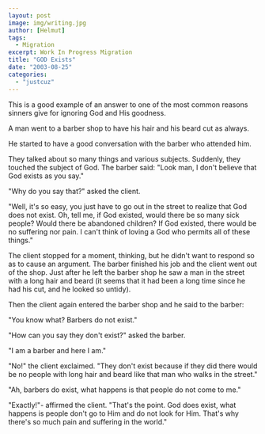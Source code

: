 ```yaml
---
layout: post
image: img/writing.jpg
author: [Helmut]
tags:
  - Migration
excerpt: Work In Progress Migration
title: "GOD Exists"
date: "2003-08-25"
categories: 
  - "justcuz"
---
```


This is a good example of an answer to one of the most common reasons sinners give for ignoring God and His goodness.

A man went to a barber shop to have his hair and his beard cut as always.

He started to have a good conversation with the barber who attended him.

They talked about so many things and various subjects. Suddenly, they touched the subject of God. The barber said: "Look man, I don't believe that God exists as you say."

"Why do you say that?" asked the client.

"Well, it's so easy, you just have to go out in the street to realize that God does not exist. Oh, tell me, if God existed, would there be so many sick people? Would there be abandoned children? If God existed, there would be no suffering nor pain. I can't think of loving a God who permits all of these things."

The client stopped for a moment, thinking, but he didn't want to respond so as to cause an argument. The barber finished his job and the client went out of the shop. Just after he left the barber shop he saw a man in the street with a long hair and beard (it seems that it had been a long time since he had his cut, and he looked so untidy).

Then the client again entered the barber shop and he said to the barber:

"You know what? Barbers do not exist."

"How can you say they don't exist?" asked the barber.

"I am a barber and here I am."

"No!" the client exclaimed. "They don't exist because if they did there would be no people with long hair and beard like that man who walks in the street."

"Ah, barbers do exist, what happens is that people do not come to me."

"Exactly!"- affirmed the client. "That's the point. God does exist, what happens is people don't go to Him and do not look for Him. That's why there's so much pain and suffering in the world."
